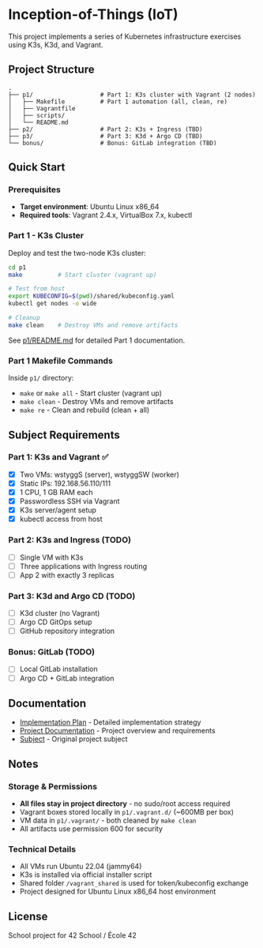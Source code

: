 # Inception-of-Things (IoT)

This project implements a series of Kubernetes infrastructure exercises using K3s, K3d, and Vagrant.

## Project Structure

```
.
├── p1/                   # Part 1: K3s cluster with Vagrant (2 nodes)
│   ├── Makefile          # Part 1 automation (all, clean, re)
│   ├── Vagrantfile
│   ├── scripts/
│   └── README.md
├── p2/                   # Part 2: K3s + Ingress (TBD)
├── p3/                   # Part 3: K3d + Argo CD (TBD)
└── bonus/                # Bonus: GitLab integration (TBD)
```

## Quick Start

### Prerequisites

- **Target environment**: Ubuntu Linux x86_64
- **Required tools**: Vagrant 2.4.x, VirtualBox 7.x, kubectl

### Part 1 - K3s Cluster

Deploy and test the two-node K3s cluster:
```bash
cd p1
make          # Start cluster (vagrant up)

# Test from host
export KUBECONFIG=$(pwd)/shared/kubeconfig.yaml
kubectl get nodes -o wide

# Cleanup
make clean    # Destroy VMs and remove artifacts
```

See [p1/README.md](p1/README.md) for detailed Part 1 documentation.

### Part 1 Makefile Commands

Inside `p1/` directory:
- `make` or `make all` - Start cluster (vagrant up)
- `make clean` - Destroy VMs and remove artifacts
- `make re` - Clean and rebuild (clean + all)

## Subject Requirements

### Part 1: K3s and Vagrant ✅
- [x] Two VMs: wstyggS (server), wstyggSW (worker)
- [x] Static IPs: 192.168.56.110/111
- [x] 1 CPU, 1 GB RAM each
- [x] Passwordless SSH via Vagrant
- [x] K3s server/agent setup
- [x] kubectl access from host

### Part 2: K3s and Ingress (TODO)
- [ ] Single VM with K3s
- [ ] Three applications with Ingress routing
- [ ] App 2 with exactly 3 replicas

### Part 3: K3d and Argo CD (TODO)
- [ ] K3d cluster (no Vagrant)
- [ ] Argo CD GitOps setup
- [ ] GitHub repository integration

### Bonus: GitLab (TODO)
- [ ] Local GitLab installation
- [ ] Argo CD + GitLab integration

## Documentation

- [Implementation Plan](.agents/IMPLEMENTATION_PLAN.md) - Detailed implementation strategy
- [Project Documentation](.agents/PROJECT_DOCUMENTATION.md) - Project overview and requirements
- [Subject](.agents/en.subject.txt) - Original project subject

## Notes

### Storage & Permissions
- **All files stay in project directory** - no sudo/root access required
- Vagrant boxes stored locally in `p1/.vagrant.d/` (~600MB per box)
- VM data in `p1/.vagrant/` - both cleaned by `make clean`
- All artifacts use permission 600 for security

### Technical Details
- All VMs run Ubuntu 22.04 (jammy64)
- K3s is installed via official installer script
- Shared folder `/vagrant_shared` is used for token/kubeconfig exchange
- Project designed for Ubuntu Linux x86_64 host environment

## License

School project for 42 School / École 42

